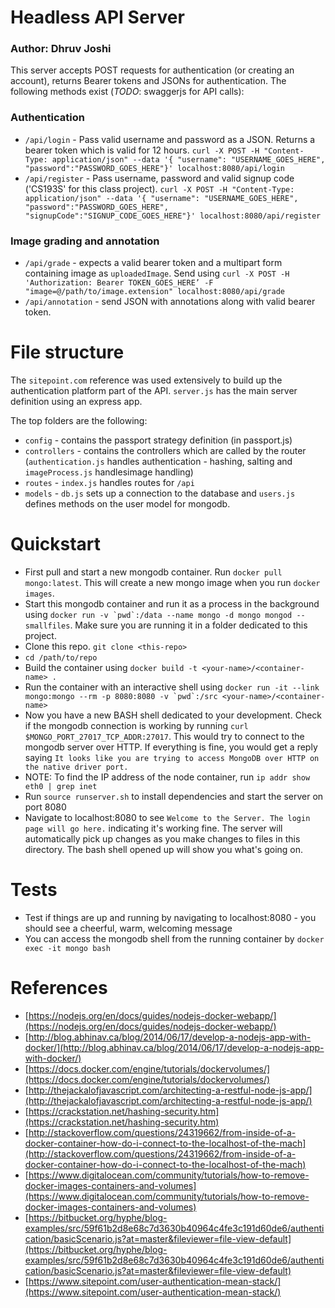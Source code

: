 # Headless API Server
### Author: Dhruv Joshi
This server accepts POST requests for authentication (or creating an account), returns Bearer tokens and JSONs for authentication. The following methods exist (*TODO*: swaggerjs for API calls):

### Authentication
* `/api/login` - Pass valid username and password as a JSON. Returns a bearer token which is valid for 12 hours. `curl -X POST -H "Content-Type: application/json" --data '{ "username": "USERNAME_GOES_HERE", "password":"PASSWORD_GOES_HERE"}' localhost:8080/api/login`
* `/api/register` - Pass username, password and valid signup code ('CS193S' for this class project). `curl -X POST -H "Content-Type: application/json" --data '{ "username": "USERNAME_GOES_HERE", "password":"PASSWORD_GOES_HERE", "signupCode":"SIGNUP_CODE_GOES_HERE"}' localhost:8080/api/register`

### Image grading and annotation

* `/api/grade` - expects a valid bearer token and a multipart form containing image as `uploadedImage`. Send using `curl -X POST -H 'Authorization: Bearer TOKEN_GOES_HERE’ -F "image=@/path/to/image.extension" localhost:8080/api/grade`
* `/api/annotation` - send JSON with annotations along with valid bearer token.


# File structure
The `sitepoint.com` reference was used extensively to build up the authentication platform part of the API. `server.js` has the main server definition using an express app.

The top folders are the following:
* `config` - contains the passport strategy definition (in passport.js)
* `controllers` - contains the controllers which are called by the router (`authentication.js` handles authentication - hashing, salting and `imageProcess.js` handlesimage handling)
* `routes` - `index.js` handles routes for `/api`
* `models` - `db.js` sets up a connection to the database and `users.js` defines methods on the user model for mongodb.

# Quickstart
* First pull and start a new mongodb container. Run `docker pull mongo:latest`. This will create a new mongo image when you run `docker images`.
* Start this mongodb container and run it as a process in the background using ```docker run -v `pwd`:/data --name mongo -d mongo mongod --smallfiles```. Make sure you are running it in a folder dedicated to this project.
* Clone this repo. `git clone <this-repo>`
* `cd /path/to/repo`
* Build the container using `docker build -t <your-name>/<container-name> .`
* Run the container with an interactive shell using ```docker run -it --link mongo:mongo --rm -p 8080:8080 -v `pwd`:/src <your-name>/<container-name>```
* Now you have a new BASH shell dedicated to your development. Check if the mongodb connection is working by running `curl $MONGO_PORT_27017_TCP_ADDR:27017`. This would try to connect to the mongodb server over HTTP. If everything is fine, you would get a reply saying ```It looks like you are trying to access MongoDB over HTTP on the native driver port.```
* NOTE: To find the IP address of the node container, run ```ip addr show eth0 | grep inet```
* Run `source runserver.sh` to install dependencies and start the server on port 8080
* Navigate to localhost:8080 to see ```Welcome to the Server. The login page will go here.``` indicating it's working fine. The server will automatically pick up changes as you make changes to files in this directory. The bash shell opened up will show you what's going on.

# Tests
* Test if things are up and running by navigating to localhost:8080 - you should see a cheerful, warm, welcoming message
* You can access the mongodb shell from the running container by `docker exec -it mongo bash`

# References

* [https://nodejs.org/en/docs/guides/nodejs-docker-webapp/](https://nodejs.org/en/docs/guides/nodejs-docker-webapp/)
* [http://blog.abhinav.ca/blog/2014/06/17/develop-a-nodejs-app-with-docker/](http://blog.abhinav.ca/blog/2014/06/17/develop-a-nodejs-app-with-docker/)
* [https://docs.docker.com/engine/tutorials/dockervolumes/](https://docs.docker.com/engine/tutorials/dockervolumes/)
* [http://thejackalofjavascript.com/architecting-a-restful-node-js-app/](http://thejackalofjavascript.com/architecting-a-restful-node-js-app/)
* [https://crackstation.net/hashing-security.htm](https://crackstation.net/hashing-security.htm)
* [http://stackoverflow.com/questions/24319662/from-inside-of-a-docker-container-how-do-i-connect-to-the-localhost-of-the-mach](http://stackoverflow.com/questions/24319662/from-inside-of-a-docker-container-how-do-i-connect-to-the-localhost-of-the-mach)
* [https://www.digitalocean.com/community/tutorials/how-to-remove-docker-images-containers-and-volumes](https://www.digitalocean.com/community/tutorials/how-to-remove-docker-images-containers-and-volumes)
* [https://bitbucket.org/hyphe/blog-examples/src/59f61b2d8e68c7d3630b40964c4fe3c191d60de6/authentication/basicScenario.js?at=master&fileviewer=file-view-default](https://bitbucket.org/hyphe/blog-examples/src/59f61b2d8e68c7d3630b40964c4fe3c191d60de6/authentication/basicScenario.js?at=master&fileviewer=file-view-default)
* [https://www.sitepoint.com/user-authentication-mean-stack/](https://www.sitepoint.com/user-authentication-mean-stack/)